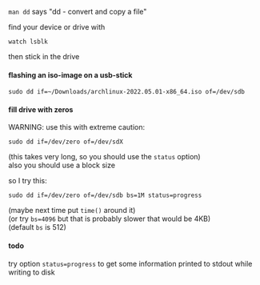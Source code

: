`man dd` says "dd - convert and copy a file"

find your device or drive with
```
watch lsblk
```
then stick in the drive

#### flashing an iso-image on a usb-stick
```
sudo dd if=~/Downloads/archlinux-2022.05.01-x86_64.iso of=/dev/sdb
```

#### fill drive with zeros
WARNING: use this with extreme caution:
```
sudo dd if=/dev/zero of=/dev/sdX
```
(this takes very long, so you should use the `status` option)\
also you should use a block size

so I try this:
```
sudo dd if=/dev/zero of=/dev/sdb bs=1M status=progress
```
(maybe next time put `time()` around it)\
(or try `bs=4096` but that is probably slower that would be 4KB)\
(default `bs` is 512)


#### todo
try option `status=progress` to get some information printed to stdout while writing to disk

